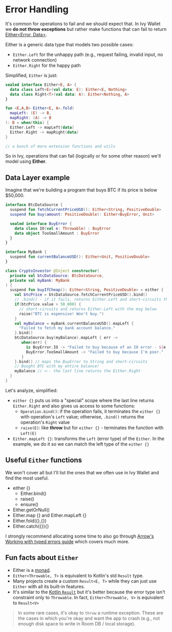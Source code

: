 # Error Handling

It's common for operations to fail and we should expect that.
In Ivy Wallet we **do not throw exceptions** but rather make functions that can fail to return [Either<Error, Data>](https://arrow-kt.io/learn/typed-errors/working-with-typed-errors/).

Either is a generic data type that models two possible cases:
- `Either.Left` for the unhappy path (e.g., request failing, invalid input, no network connection)
- `Either.Right` for the happy path

Simplified, `Either` is just:

```kotlin
sealed interface Either<E, A> {
  data class Left<E>(val data: E): Either<E, Nothing>
  data class Right<T>(val data: A): Either<Nothing, A>
}

fun <E,A,B> Either<E, A>.fold(
  mapLeft: (E) -> B,
  mapRight: (A) -> B
): B = when(this) {
  Either.Left -> mapLeft(data)
  Either.Right -> mapRight(data)
}

// a bunch of more extension functions and utils
```

So in Ivy, operations that can fail (logically or for some other reason) we'll model using **Either**.

## Data Layer example

Imagine that we're building a program that buys BTC if its price is below $50,000.

```kotlin
interface BtcDataSource {
  suspend fun fetchCurrentPriceUSD(): Either<String, PositiveDouble>
  suspend fun buy(amount: PositiveDouble): Either<BuyError, Unit>

  sealed interface BuyError {
    data class IO(val e: Throwable) : BuyError
    data object TooSmallAmount : BuyError
  }
}

interface MyBank {
  suspend fun currentBalanceUSD(): Either<Unit, PositiveDouble>
}

class CryptoInvestor @Inject constructor(
  private val btcDataSource: BtcDataSource,
  private val myBank: MyBank
) {
  suspend fun buyIfCheap(): Either<String, PositiveDouble> = either {
    val btcPrice = btcDataSource.fetchCurrentPriceUSD().bind()
    // .bind() - if it fails, returns Either.Left and short-circuits the function
    if(btcPrice.value > 50_000) {
      // short-circuits and returns Either.Left with the msg below
      raise("BTC is expensive! Won't buy.")
    }
    val myBalance = myBank.currentBalanceUSD().mapLeft {
      "Failed to fetch my bank account balance."
    }.bind()
    btcDataSource.buy(myBalance).mapLeft { err ->
       when(err) {
         is BuyError.IO -> "Failed to buy because of an IO error - ${e.msg}"
         BuyError.TooSmallAmount -> "Failed to buy because I'm poor."
       }
    }.bind() // maps the BuyError to String and short-circuits
    // Bought BTC with my entire balance!
    myBalance // <-- the last line returns the Either.Right
  }
}
```

Let's analyze, simplified:
- `either {}` puts us into a "special" scope where the last line returns `Either.Right` and also gives us access to some functions:
  - `Operation.bind()`: if the operation fails, it terminates the `either {}` with operation's `Left` value; otherwise, `.bind()` returns the operation's `Right` value
  - `raise(E)`: like **throw** but for `either {}` - terminates the function with `Left(E)`
- `Either.mapLeft {}`: transforms the `Left` (error type) of the `Either`. In the example, we do it so we can match the left type of the `either {}`

## Useful `Either` functions

We won't cover all but I'll list the ones that we often use in Ivy Wallet and find the most useful.

- either {}
  - Either.bind()
  - raise()
  - ensure()
- Either.getOrNull()
- Either.map {} and Either.mapLeft {}
- Either.fold({},{})
- Either.catch({}){}

I strongly recommend allocating some time to also go through [Arrow's Working with typed errors guide](https://arrow-kt.io/learn/typed-errors/working-with-typed-errors/) which covers much more.

## Fun facts about `Either`

- Either is a [monad](https://en.wikipedia.org/wiki/Monad_(functional_programming)).
- `Either<Throwable, T>` is equivalent to Kotlin's std `Result` type.
- Many projects create a custom `Result<E, T>` while they can just use `Either` with all its built-in features.
- It's similar to the [Kotlin `Result`](https://kotlinlang.org/api/core/kotlin-stdlib/kotlin/-result/) but it's better because the error type isn't constraint only to `Throwable`. In fact, `Either<Throwable, V>` is equivalent to `Result<V>`

> In some rare cases, it's okay to `throw` a runtime exception. These are the cases in which you're okay and want the app to crash
> (e.g., not enough disk space to write in Room DB / local storage).
